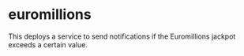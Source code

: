 # euromillions

This deploys a service to send notifications if the Euromillions jackpot exceeds a certain value.